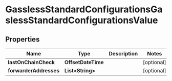 

# GasslessStandardConfigurationsGaslessStandardConfigurationsValue


## Properties

| Name | Type | Description | Notes |
|------------ | ------------- | ------------- | -------------|
|**lastOnChainCheck** | **OffsetDateTime** |  |  [optional] |
|**forwarderAddresses** | **List&lt;String&gt;** |  |  [optional] |



